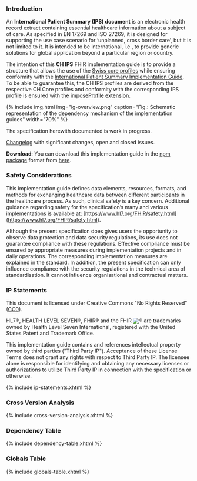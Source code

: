 ### Introduction
An **International Patient Summary (IPS) document** is an electronic health record extract containing essential healthcare information about a subject of care. As specified in EN 17269 and ISO 27269, it is designed for supporting the use case scenario for ‘unplanned, cross border care’, but it is not limited to it. It is intended to be international, i.e., to provide generic solutions for global application beyond a particular region or country.  

The intention of this **CH IPS** FHIR implementation guide is to provide a structure that allows the use of the [Swiss core profiles](https://fhir.ch/ig/ch-core/index.html) while ensuring conformity with the [International Patient Summary Implementation Guide](https://hl7.org/fhir/uv/ips/).   
To be able to guarantee this, the CH IPS profiles are derived from the respective CH Core profiles and conformity with the corresponding IPS profile is ensured with the [imposeProfile extension](https://hl7.org/fhir/extensions/StructureDefinition-structuredefinition-imposeProfile.html).

{% include img.html img="ig-overview.png" caption="Fig.: Schematic representation of the dependency mechanism of the implementation guides" width="70%" %}


<div markdown="1" class="stu-note">
The specification herewith documented is work in progress.   

[Changelog](changelog.html) with significant changes, open and closed issues.
</div>

**Download**: You can download this implementation guide in the [npm package](https://confluence.hl7.org/display/FHIR/NPM+Package+Specification) format from [here](package.tgz).

### Safety Considerations
This implementation guide defines data elements, resources, formats, and methods for exchanging healthcare data between different participants in the healthcare process. As such, clinical safety is a key concern. Additional guidance regarding safety for the specification’s many and various implementations is available at: [https://www.hl7.org/FHIR/safety.html](https://www.hl7.org/FHIR/safety.html).

Although the present specification does gives users the opportunity to observe data protection and data security regulations, its use does not guarantee compliance with these regulations. Effective compliance must be ensured by appropriate measures during implementation projects and in daily operations. The corresponding implementation measures are explained in the standard. 
In addition, the present specification can only influence compliance with the security regulations in the technical area of standardisation. It cannot influence organisational and contractual matters.

### IP Statements
This document is licensed under Creative Commons "No Rights Reserved" ([CC0](https://creativecommons.org/publicdomain/zero/1.0/)).

HL7®, HEALTH LEVEL SEVEN®, FHIR® and the FHIR <img src="icon-fhir-16.png" style="float: none; margin: 0px; padding: 0px; vertical-align: bottom"/>&reg; are trademarks owned by Health Level Seven International, registered with the United States Patent and Trademark Office.

This implementation guide contains and references intellectual property owned by third parties ("Third Party IP"). Acceptance of these License Terms does not grant any rights with respect to Third Party IP. The licensee alone is responsible for identifying and obtaining any necessary licenses or authorizations to utilize Third Party IP in connection with the specification or otherwise.

{% include ip-statements.xhtml %}

### Cross Version Analysis

{% include cross-version-analysis.xhtml %}

### Dependency Table

{% include dependency-table.xhtml %}

### Globals Table

{% include globals-table.xhtml %}